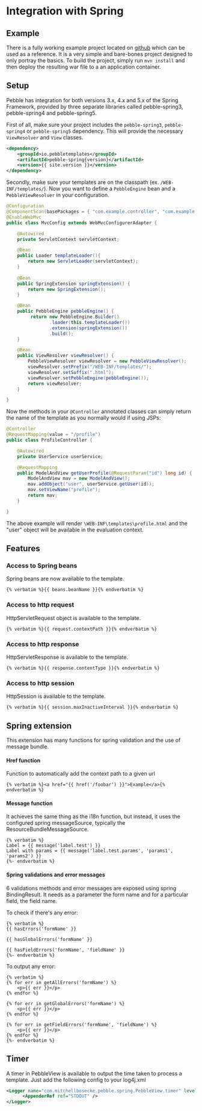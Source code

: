 ---
---

# Integration with Spring

## Example
There is a fully working example project located on [github](https://github.com/PebbleTemplates/pebble-example-spring)
which can be used as a reference. It is a very simple and bare-bones project designed to only portray the basics.
To build the project, simply run `mvn install` and then deploy the resulting war file to a an application container.

## Setup
Pebble has integration for both versions 3.x, 4.x and 5.x of the Spring Framework, provided by three separate libraries called pebble-spring3, pebble-spring4 and pebble-spring5.

First of all, make sure your project includes the `pebble-spring3`, `pebble-spring4` or `pebble-spring5` dependency.
This will provide the necessary `ViewResolver` and `View` classes.
```xml
<dependency>
	<groupId>io.pebbletemplates</groupId>
	<artifactId>pebble-spring{version}</artifactId>
	<version>{{ site.version }}</version>
</dependency>
```
Secondly, make sure your templates are on the classpath (ex. `/WEB-INF/templates/`). Now you want to define a
`PebbleEngine` bean and a `PebbleViewResolver` in your configuration.
```java
@Configuration
@ComponentScan(basePackages = { "com.example.controller", "com.example.service" })
@EnableWebMvc
public class MvcConfig extends WebMvcConfigurerAdapter {

    @Autowired
    private ServletContext servletContext;

    @Bean
    public Loader templateLoader(){
        return new ServletLoader(servletContext);
    }
    
    @Bean
    public SpringExtension springExtension() {
        return new SpringExtension();
    }

    @Bean 
    public PebbleEngine pebbleEngine() {
         return new PebbleEngine.Builder()
                .loader(this.templateLoader())
                .extension(springExtension())
                .build();
    }

    @Bean
    public ViewResolver viewResolver() {
        PebbleViewResolver viewResolver = new PebbleViewResolver();
        viewResolver.setPrefix("/WEB-INF/templates/");
        viewResolver.setSuffix(".html");
        viewResolver.setPebbleEngine(pebbleEngine());
        return viewResolver;
    }

}
```
Now the methods in your `@Controller` annotated classes can simply return the name of the template as you
normally would if using JSPs:
```java
@Controller
@RequestMapping(value = "/profile")
public class ProfileController {

	@Autowired
	private UserService userService;

	@RequestMapping
	public ModelAndView getUserProfile(@RequestParam("id") long id) {
		ModelAndView mav = new ModelAndView();
		mav.addObject("user", userService.getUser(id));
		mav.setViewName("profile");
		return mav;
	}

}
```
The above example will render `\WEB-INF\templates\profile.html` and the "user" object will be available
in the evaluation context.

## Features

### Access to Spring beans
Spring beans are now available to the template.
```twig
{% verbatim %}{{ beans.beanName }}{% endverbatim %}
```

### Access to http request
HttpServletRequest object is available to the template.
```twig
{% verbatim %}{{ request.contextPath }}{% endverbatim %}
```

### Access to http response
HttpServletResponse is available to the template.
```twig
{% verbatim %}{{ response.contentType }}{% endverbatim %}
```

### Access to http session
HttpSession is available to the template.
```twig
{% verbatim %}{{ session.maxInactiveInterval }}{% endverbatim %}
```

## Spring extension

This extension has many functions for spring validation and the use of message bundle.

#### Href function
Function to automatically add the context path to a given url

```twig
{% verbatim %}<a href="{{ href('/foobar') }}">Example</a>{% endverbatim %}
```

#### Message function
It achieves the same thing as the i18n function, but instead, it uses the configured spring messageSource, typically the ResourceBundleMessageSource.

```twig
{% verbatim %}
Label = {{ message('label.test') }}
Label with params = {{ message('label.test.params', 'params1', 'params2') }}
{%- endverbatim %}
```

#### Spring validations and error messages
6 validations methods and error messages are exposed using spring BindingResult. It needs as a parameter the form name and for a particular field, the field name.

To check if there's any error:
```twig
{% verbatim %}
{{ hasErrors('formName' }}

{{ hasGlobalErrors('formName' }}

{{ hasFieldErrors('formName', 'fieldName' }}
{%- endverbatim %}
```

To output any error:
```twig
{% verbatim %}
{% for err in getAllErrors('formName') %}
    <p>{{ err }}</p>
{% endfor %}

{% for err in getGlobalErrors('formName') %}
    <p>{{ err }}</p>
{% endfor %}

{% for err in getFieldErrors('formName', 'fieldName') %}
    <p>{{ err }}</p>
{% endfor %}
{%- endverbatim %}
```

## Timer

A timer in PebbleView is available to output the time taken to process a template. Just add the following config to your log4j.xml

```xml
<Logger name="com.mitchellbosecke.pebble.spring.PebbleView.timer" level="DEBUG" additivity="false">
      <AppenderRef ref="STDOUT" />
</Logger> 
```
